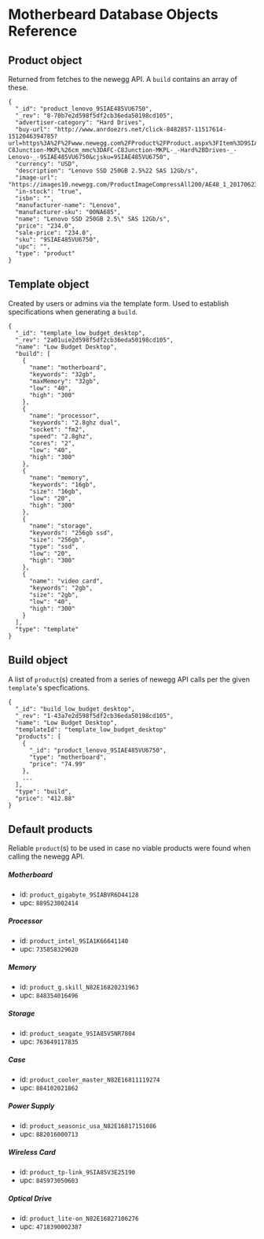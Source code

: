 # Motherbeard Database Objects Reference

## Product object
Returned from fetches to the newegg API. A `build` contains an array of these.

```
{
  "_id": "product_lenovo_9SIAE485VU6750",
  "_rev": "8-70b7e2d598f5df2cb36eda50198cd105",
  "advertiser-category": "Hard Drives",
  "buy-url": "http://www.anrdoezrs.net/click-8482857-11517614-1512046394785?url=https%3A%2F%2Fwww.newegg.com%2FProduct%2FProduct.aspx%3FItem%3D9SIAE485VU6750%26nm_mc%3DAFC-C8Junction-MKPL%26cm_mmc%3DAFC-C8Junction-MKPL-_-Hard%2BDrives-_-Lenovo-_-9SIAE485VU6750&cjsku=9SIAE485VU6750",
  "currency": "USD",
  "description": "Lenovo SSD 250GB 2.5%22 SAS 12Gb/s",
  "image-url": "https://images10.newegg.com/ProductImageCompressAll200/AE48_1_20170623529669774.jpg",
  "in-stock": "true",
  "isbn": "",
  "manufacturer-name": "Lenovo",
  "manufacturer-sku": "00NA685",
  "name": "Lenovo SSD 250GB 2.5\" SAS 12Gb/s",
  "price": "234.0",
  "sale-price": "234.0",
  "sku": "9SIAE485VU6750",
  "upc": "",
  "type": "product"
}
```

## Template object
Created by users or admins via the template form. Used to establish specifications when generating a `build`.

```
{
  "_id": "template_low_budget_desktop",
  "_rev": "2a01uie2d598f5df2cb36eda50198cd105",
  "name": "Low Budget Desktop",
  "build": [
    {
      "name": "motherboard",
      "keywords": "32gb",
      "maxMemory": "32gb",
      "low": "40",
      "high": "300"
    },
    {
      "name": "processor",
      "keywords": "2.8ghz dual",
      "socket": "fm2",
      "speed": "2.8ghz",
      "cores": "2",
      "low": "40",
      "high": "300"
    },
    {
      "name": "memory",
      "keywords": "16gb",
      "size": "16gb",
      "low": "20",
      "high": "300"
    },
    {
      "name": "storage",
      "keywords": "256gb ssd",
      "size": "256gb",
      "type": "ssd",
      "low": "20",
      "high": "300"
    },
    {
      "name": "video card",
      "keywords": "2gb",
      "size": "2gb",
      "low": "40",
      "high": "300"
    }
  ],
  "type": "template"
}
```

## Build object
A list of `product`(s) created from a series of newegg API calls per the given `template`'s specfications.

```
{
  "_id": "build_low_budget_desktop",
  "_rev": "1-43a7e2d598f5df2cb36eda50198cd105",
  "name": "Low Budget Desktop",
  "templateId": "template_low_budget_desktop"
  "products": [
    {
      "_id": "product_lenovo_9SIAE485VU6750",
      "type": "motherboard",
      "price": "74.99"
    },
    ...
  ],
  "type": "build",
  "price": "412.88"
}
```

## Default products
Reliable `product`(s) to be used in case no viable products were found when calling the newegg API.

##### Motherboard
  - id: `product_gigabyte_9SIABVR6D44128`
  - upc: `889523002414`

##### Processor
  - id: `product_intel_9SIA1K66641140`
  - upc: `735858329620`

##### Memory
  - id: `product_g.skill_N82E16820231963`
  - upc: `848354016496`

##### Storage
  - id: `product_seagate_9SIA85V5NR7804`
  - upc: `763649117835`

##### Case
  - id: `product_cooler_master_N82E16811119274`
  - upc: `884102021862`

##### Power Supply
  - id: `product_seasonic_usa_N82E16817151086`
  - upc: `882016000713`

##### Wireless Card
  - id: `product_tp-link_9SIA85V3E25190`
  - upc: `845973050603`

##### Optical Drive
  - id: `product_lite-on_N82E16827106276`
  - upc: `4718390002387`
